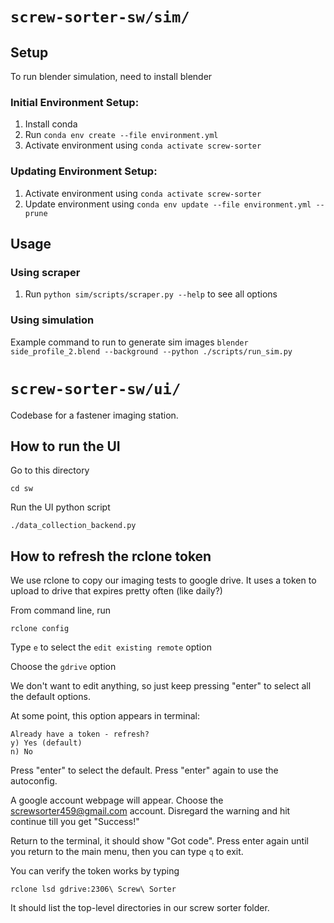 # `screw-sorter-sw/sim/`

## Setup
To run blender simulation, need to install blender

### Initial Environment Setup:
1. Install conda
2. Run `conda env create --file environment.yml`
3. Activate environment using `conda activate screw-sorter`

### Updating Environment Setup:
1. Activate environment using `conda activate screw-sorter`
2. Update environment using `conda env update --file environment.yml --prune`

## Usage
### Using scraper
1. Run `python sim/scripts/scraper.py --help` to see all options

### Using simulation
Example command to run to generate sim images
`blender side_profile_2.blend --background --python ./scripts/run_sim.py`

# `screw-sorter-sw/ui/`
Codebase for a fastener imaging station.

## How to run the UI
Go to this directory
```
cd sw
```
Run the UI python script
```
./data_collection_backend.py
```


## How to refresh the rclone token
We use rclone to copy our imaging tests to google drive.
It uses a token to upload to drive that expires pretty often (like daily?)

From command line, run
```
rclone config
```
Type `e` to select the `edit existing remote` option

Choose the `gdrive` option

We don't want to edit anything, so just keep pressing "enter" to select all the default options.

At some point, this option appears in terminal:
```
Already have a token - refresh?
y) Yes (default)
n) No
```
Press "enter" to select the default. Press "enter" again to use the autoconfig.

A google account webpage will appear. Choose the screwsorter459@gmail.com account.
Disregard the warning and hit continue till you get "Success!"

Return to the terminal, it should show "Got code". Press enter again until you return to the main menu, then you can type `q` to exit.

You can verify the token works by typing
```
rclone lsd gdrive:2306\ Screw\ Sorter
```

It should list the top-level directories in our screw sorter folder.
